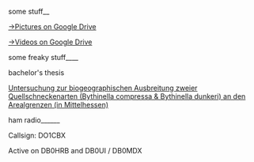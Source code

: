 some stuff__

<a href="https://drive.google.com/folderview?id=1-TRLfKbDtqdfGKwkg6PhHh2yTIQn4VbY">->Pictures on Google Drive</a>

<a href="https://drive.google.com/folderview?id=1hKsZ2hgbk1v9YC9v9xJAfWOuyTgJCmjQ">->Videos on Google Drive</a>


some freaky stuff____

bachelor's thesis

<a href="https://github.com/cbrueck/cbrueck.github.io/blob/master/20120809_BSc.pdf">Untersuchung zur biogeographischen Ausbreitung zweier Quellschneckenarten
(Bythinella compressa & Bythinella dunkeri)
an den Arealgrenzen (in Mittelhessen)</a>


ham radio______

Callsign: DO1CBX

Active on DB0HRB and DB0UI / DB0MDX
